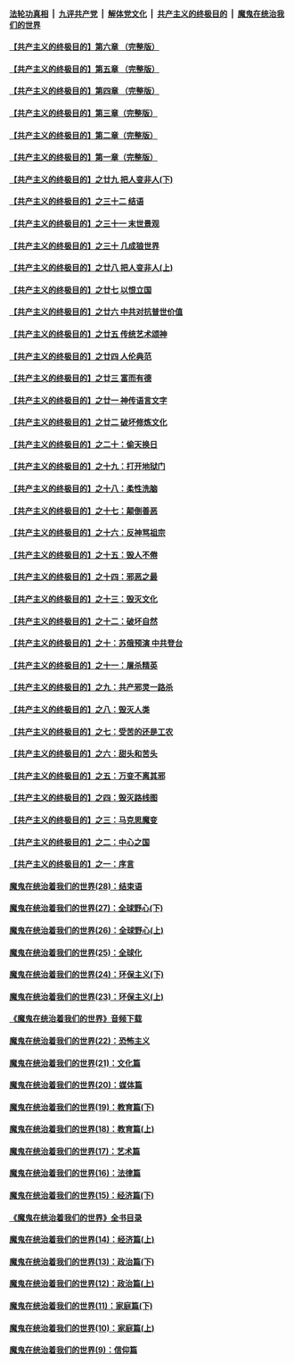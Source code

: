 ####  [法轮功真相](../../../../basic/blob/master/README.md?t=07080502) &nbsp;|&nbsp; [九评共产党](../../../../9ping.md/blob/master/README.md?t=07080502) &nbsp;|&nbsp; [解体党文化](../../../../jtdwh.md/blob/master/README.md?t=07080502)  &nbsp;|&nbsp; [共产主义的终极目的](../../../../gczydzjmd.md/blob/master/README.md?t=07080502) &nbsp;|&nbsp; [魔鬼在统治我们的世界](../../../../mgztzwmdsj.md/blob/master/README.md?t=07080502) 

#### [【共产主义的终极目的】第六章 （完整版）](../pages/nsc422/n11428913.md?t=07080502) 

#### [【共产主义的终极目的】第五章 （完整版）](../pages/nsc422/n11428912.md?t=07080502) 

#### [【共产主义的终极目的】第四章 （完整版）](../pages/nsc422/n11428907.md?t=07080502) 

#### [【共产主义的终极目的】第三章（完整版）](../pages/nsc422/n11428848.md?t=07080502) 

#### [【共产主义的终极目的】第二章（完整版）](../pages/nsc422/n11428831.md?t=07080502) 

#### [【共产主义的终极目的】第一章（完整版）](../pages/nsc422/n11417651.md?t=07080502) 

#### [【共产主义的终极目的】之廿九 把人变非人(下)](../pages/nsc422/n11344140.md?t=07080502) 

#### [【共产主义的终极目的】之三十二 结语](../pages/nsc422/n11360535.md?t=07080502) 

#### [【共产主义的终极目的】之三十一 末世景观](../pages/nsc422/n11351129.md?t=07080502) 

#### [【共产主义的终极目的】之三十 几成狼世界](../pages/nsc422/n11348280.md?t=07080502) 

#### [【共产主义的终极目的】之廿八 把人变非人(上)](../pages/nsc422/n11340492.md?t=07080502) 

#### [【共产主义的终极目的】之廿七 以恨立国](../pages/nsc422/n11336944.md?t=07080502) 

#### [【共产主义的终极目的】之廿六 中共对抗普世价值](../pages/nsc422/n11324785.md?t=07080502) 

#### [【共产主义的终极目的】之廿五 传统艺术颂神](../pages/nsc422/n11296396.md?t=07080502) 

#### [【共产主义的终极目的】之廿四 人伦典范](../pages/nsc422/n11296397.md?t=07080502) 

#### [【共产主义的终极目的】之廿三 富而有德](../pages/nsc422/n11283598.md?t=07080502) 

#### [【共产主义的终极目的】之廿一 神传语言文字](../pages/nsc422/n11263265.md?t=07080502) 

#### [【共产主义的终极目的】之廿二 破坏修炼文化](../pages/nsc422/n11245728.md?t=07080502) 

#### [【共产主义的终极目的】之二十：偷天换日](../pages/nsc422/n11238846.md?t=07080502) 

#### [【共产主义的终极目的】之十九：打开地狱门](../pages/nsc422/n11206376.md?t=07080502) 

#### [【共产主义的终极目的】之十八：柔性洗脑](../pages/nsc422/n11199994.md?t=07080502) 

#### [【共产主义的终极目的】之十七：颠倒善恶](../pages/nsc422/n11179782.md?t=07080502) 

#### [【共产主义的终极目的】之十六：反神骂祖宗](../pages/nsc422/n11166798.md?t=07080502) 

#### [【共产主义的终极目的】之十五：毁人不倦](../pages/nsc422/n11166792.md?t=07080502) 

#### [【共产主义的终极目的】之十四：邪恶之最](../pages/nsc422/n11150249.md?t=07080502) 

#### [【共产主义的终极目的】之十三：毁灭文化](../pages/nsc422/n11135227.md?t=07080502) 

#### [【共产主义的终极目的】之十二：破坏自然](../pages/nsc422/n11135214.md?t=07080502) 

#### [【共产主义的终极目的】之十：苏俄预演 中共登台](../pages/nsc422/n11118424.md?t=07080502) 

#### [【共产主义的终极目的】之十一：屠杀精英](../pages/nsc422/n11118442.md?t=07080502) 

#### [【共产主义的终极目的】之九：共产邪灵一路杀](../pages/nsc422/n11114139.md?t=07080502) 

#### [【共产主义的终极目的】之八：毁灭人类](../pages/nsc422/n11108503.md?t=07080502) 

#### [【共产主义的终极目的】之七：受苦的还是工农](../pages/nsc422/n11101809.md?t=07080502) 

#### [【共产主义的终极目的】之六：甜头和苦头](../pages/nsc422/n11096971.md?t=07080502) 

#### [【共产主义的终极目的】之五：万变不离其邪](../pages/nsc422/n11091285.md?t=07080502) 

#### [【共产主义的终极目的】之四：毁灭路线图](../pages/nsc422/n11086284.md?t=07080502) 

#### [【共产主义的终极目的】之三：马克思魔变](../pages/nsc422/n11061941.md?t=07080502) 

#### [【共产主义的终极目的】之二：中心之国](../pages/nsc422/n11047728.md?t=07080502) 

#### [【共产主义的终极目的】之一：序言](../pages/nsc422/n11086077.md?t=07080502) 

#### [魔鬼在统治着我们的世界(28)：结束语](../pages/nsc422/n10936246.md?t=07080502) 

#### [魔鬼在统治着我们的世界(27)：全球野心(下)](../pages/nsc422/n10928319.md?t=07080502) 

#### [魔鬼在统治着我们的世界(26)：全球野心(上)](../pages/nsc422/n10900318.md?t=07080502) 

#### [魔鬼在统治着我们的世界(25)：全球化](../pages/nsc422/n10788205.md?t=07080502) 

#### [魔鬼在统治着我们的世界(24)：环保主义(下)](../pages/nsc422/n10695307.md?t=07080502) 

#### [魔鬼在统治着我们的世界(23)：环保主义(上)](../pages/nsc422/n10688613.md?t=07080502) 

#### [《魔鬼在统治着我们的世界》音频下载](../pages/nsc422/n10635553.md?t=07080502) 

#### [魔鬼在统治着我们的世界(22)：恐怖主义](../pages/nsc422/n10614727.md?t=07080502) 

#### [魔鬼在统治着我们的世界(21)：文化篇](../pages/nsc422/n10597706.md?t=07080502) 

#### [魔鬼在统治着我们的世界(20)：媒体篇](../pages/nsc422/n10586579.md?t=07080502) 

#### [魔鬼在统治着我们的世界(19)：教育篇(下)](../pages/nsc422/n10564808.md?t=07080502) 

#### [魔鬼在统治着我们的世界(18)：教育篇(上)](../pages/nsc422/n10526970.md?t=07080502) 

#### [魔鬼在统治着我们的世界(17)：艺术篇](../pages/nsc422/n10499093.md?t=07080502) 

#### [魔鬼在统治着我们的世界(16)：法律篇](../pages/nsc422/n10485969.md?t=07080502) 

#### [魔鬼在统治着我们的世界(15)：经济篇(下)](../pages/nsc422/n10469975.md?t=07080502) 

#### [《魔鬼在统治着我们的世界》全书目录](../pages/nsc422/n10464261.md?t=07080502) 

#### [魔鬼在统治着我们的世界(14)：经济篇(上)](../pages/nsc422/n10457370.md?t=07080502) 

#### [魔鬼在统治着我们的世界(13)：政治篇(下)](../pages/nsc422/n10448270.md?t=07080502) 

#### [魔鬼在统治着我们的世界(12)：政治篇(上)](../pages/nsc422/n10444576.md?t=07080502) 

#### [魔鬼在统治着我们的世界(11)：家庭篇(下)](../pages/nsc422/n10440961.md?t=07080502) 

#### [魔鬼在统治着我们的世界(10)：家庭篇(上)](../pages/nsc422/n10435448.md?t=07080502) 

#### [魔鬼在统治着我们的世界(9)：信仰篇](../pages/nsc422/n10432159.md?t=07080502) 

